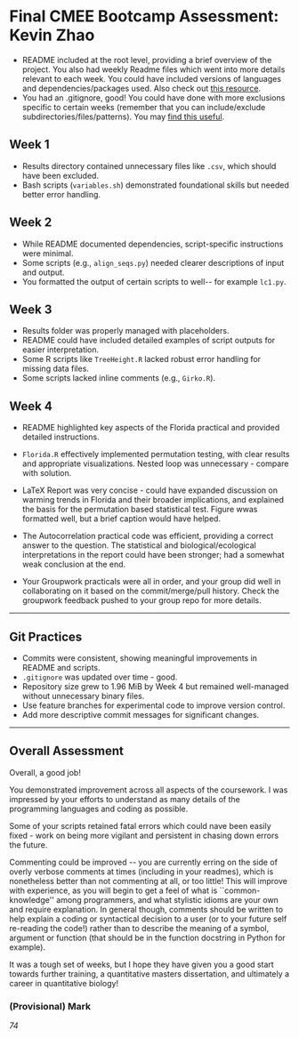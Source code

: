 
# Final CMEE Bootcamp Assessment: Kevin Zhao

- README included at the root level, providing a brief overview of the project. You also had weekly Readme files which went into more details relevant to each week. You could have included versions of languages and dependencies/packages used. Also check out [this resource](https://github.com/jehna/readme-best-practices).
- You had an .gitignore, good! You could have done with more exclusions specific to certain weeks (remember that you can include/exclude subdirectories/files/patterns). You may [find this useful](https://www.gitignore.io).

## Week 1
- Results directory contained unnecessary files like `.csv`, which should have been excluded.
- Bash scripts (`variables.sh`) demonstrated foundational skills but needed better error handling.

## Week 2

- While README documented dependencies, script-specific instructions were minimal.
- Some scripts (e.g., `align_seqs.py`) needed clearer descriptions of input and output.
 - You formatted the output of certain scripts to well-- for example `lc1.py`.

## Week 3

- Results folder was properly managed with placeholders.
- README could have included detailed examples of script outputs for easier interpretation.
- Some R scripts like `TreeHeight.R` lacked robust error handling for missing data files.
- Some scripts lacked inline comments (e.g., `Girko.R`).

## Week 4

  - README highlighted key aspects of the Florida practical and provided detailed instructions.
- `Florida.R` effectively implemented permutation testing, with clear results and appropriate visualizations. Nested loop was unnecessary - compare with solution.
- LaTeX Report was very concise - could have expanded discussion on warming trends in Florida and their broader implications, and explained the basis for the permutation based statistical test. Figure wwas formatted well, but a brief caption would have helped.

- The Autocorrelation practical code was efficient, providing a correct answer to the question. The statistical and biological/ecological interpretations in the report could have been stronger; had a somewhat weak conclusion at the end.
- Your Groupwork practicals were all in order, and your group did well in collaborating on it based on the commit/merge/pull history. Check the groupwork feedback pushed to your group repo for more details.   


---

## Git Practices

- Commits were consistent, showing meaningful improvements in README and scripts.
- `.gitignore` was updated over time - good.
- Repository size grew to 1.96 MiB by Week 4 but remained well-managed without unnecessary binary files.
- Use feature branches for experimental code to improve version control.
- Add more descriptive commit messages for significant changes.

---

## Overall Assessment

Overall, a good job!

You demonstrated improvement across all aspects of the coursework. I was impressed by your efforts to understand as many details of the programming languages and coding as possible.

Some of your scripts retained fatal errors which could nave been easily fixed - work on being more vigilant and persistent in chasing down errors the future.

Commenting could be improved -- you are currently erring on the side of overly verbose comments at times (including in your readmes), which is nonetheless better than not commenting at all, or too little! This will improve with experience, as you will begin to get a feel of what is ``common-knowledge'' among programmers, and what stylistic idioms are your own and require explanation. In general though, comments should be written to help explain a coding or syntactical decision to a user (or to your future self re-reading the code!) rather than to describe the meaning of a symbol, argument or function (that should be in the function docstring in Python for example).

It was a tough set of weeks, but I hope they have given you a good start towards further training, a quantitative masters dissertation, and ultimately a career in quantitative biology! 


### (Provisional) Mark
 *74*